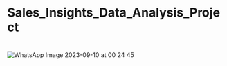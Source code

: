# Sales_Insights_Data_Analysis_Project
#
![WhatsApp Image 2023-09-10 at 00 24 45](https://github.com/indu-bhushan/Sales_Insights_Data_Analysis_Project/assets/76640383/abb5bb7c-1c77-41bb-8045-29461098544a)
